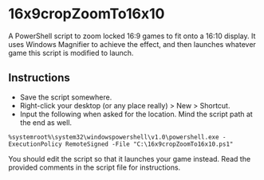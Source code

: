 # 16x9cropZoomTo16x10
A PowerShell script to zoom locked 16:9 games to fit onto a 16:10 display.
It uses Windows Magnifier to achieve the effect, and then launches whatever game this script is modified to launch.

## Instructions
  - Save the script somewhere.
  - Right-click your desktop (or any place really) > New > Shortcut.
  - Input the following when asked for the location. Mind the script path at the end as well.
```
%systemroot%\system32\windowspowershell\v1.0\powershell.exe -ExecutionPolicy RemoteSigned -File "C:\16x9cropZoomTo16x10.ps1"
```

You should edit the script so that it launches your game instead. Read the provided comments in the script file for instructions.
